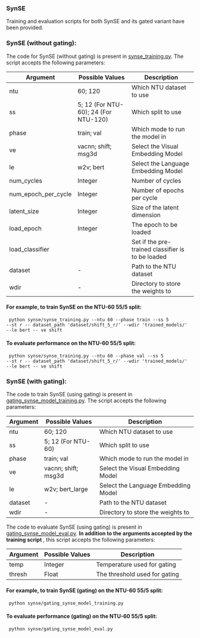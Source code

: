 ### SynSE
Training and evaluation scripts for both SynSE and its gated variant have been provided.
 

### SynSE (without gating):
The code for SynSE (without gating) is present in [synse_training.py](synse_training.py). The script accepts the following parameters:

| Argument | Possible Values | Description |
--- | --- | --- | 
ntu | 60; 120 | Which NTU dataset to use |
ss | 5; 12 (For NTU-60); 24 (For NTU-120) | Which split to use |
phase | train; val | Which mode to run the model in |
ve | vacnn; shift; msg3d | Select the Visual Embedding Model |
le | w2v; bert | Select the Language Embedding Model |
num_cycles | Integer | Number of cycles |
num_epoch_per_cycle | Integer | Number of epochs per cycle |
latent_size | Integer | Size of the latent dimension |
load_epoch | Integer | The epoch to be loaded |
load_classifier |  | Set if the pre-trained classifier is to be loaded |
dataset |- | Path to the NTU dataset |
wdir | - | Directory to store the weights to |

#### For example, to train SynSE on the NTU-60 55/5 split: 
<code> python synse/synse_training.py --ntu 60 --phase train --ss 5 --st r -- dataset_path 'dataset/shift_5_r/' --wdir 'trained_models/' --le bert -- ve shift </code>

#### To evaluate performance on the NTU-60 55/5 split:
<code> python synse/synse_training.py --ntu 60 --phase val --ss 5 --st r -- dataset_path 'dataset/shift_5_r/' --wdir 'trained_models/' --le bert -- ve shift </code>


### SynSE (with gating):
The code to train SynSE (using gating) is present in [gating_synse_model_training.py](gating_synse_model_training.py). The script accepts the following parameters:

| Argument | Possible Values | Description |
--- | --- | --- | 
ntu | 60; 120 | Which NTU dataset to use |
ss | 5; 12 (For NTU-60) | Which split to use |
phase | train; val | Which mode to run the model in |
ve | vacnn; shift; msg3d | Select the Visual Embedding Model |
le | w2v; bert_large | Select the Language Embedding Model |
dataset |- | Path to the NTU dataset |
wdir | - | Directory to store the weights to |

The code to evaluate SynSE (using gating) is present in [gating_synse_model_eval.py](gating_synse_model_eval.py). <b> In addition to the arguments accepted by the training script </b>, this script accepts the following parameters:

| Argument | Possible Values | Description |
--- | --- | --- | 
temp | Integer | Temperature used for gating |
thresh | Float | The threshold used for gating |

#### For example, to train SynSE (gating) on the NTU-60 55/5 split: 
<code> python synse/gating_synse_model_training.py  </code>

#### To evaluate performance (gating) on the NTU-60 55/5 split:
<code> python synse/gating_synse_model_eval.py  </code>
